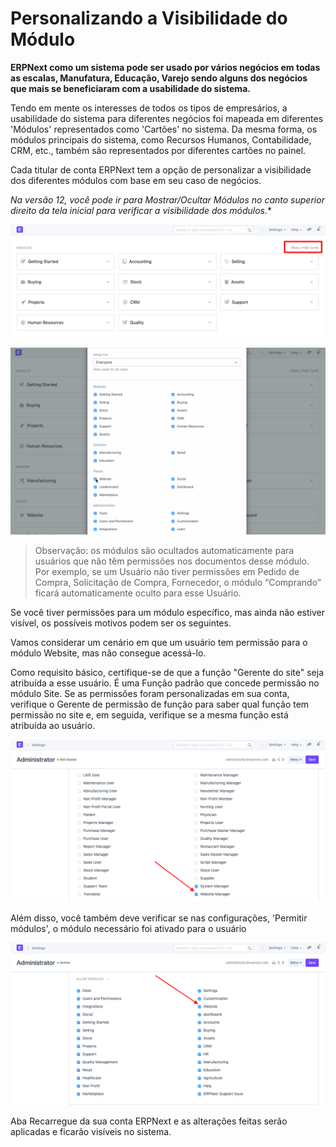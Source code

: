 # Personalizando a Visibilidade do Módulo


**ERPNext como um sistema pode ser usado por vários negócios em todas as escalas, Manufatura, Educação, Varejo sendo alguns dos negócios que mais se beneficiaram com a usabilidade do sistema.**


Tendo em mente os interesses de todos os tipos de empresários, a usabilidade do sistema para diferentes negócios foi mapeada em diferentes 'Módulos' representados como 'Cartões' no sistema. Da mesma forma, os módulos principais do sistema, como Recursos Humanos, Contabilidade, CRM, etc., também são representados por diferentes cartões no painel.


Cada titular de conta ERPNext tem a opção de personalizar a visibilidade dos diferentes módulos com base em seu caso de negócios.


*Na versão 12, você pode ir para Mostrar/Ocultar Módulos no canto superior direito da tela inicial para verificar a visibilidade dos módulos.*\*


![Visibilidade do módulo](/files/customize-module-visibility-2.png)


![Visibilidade do Módulo](/files/customize-module-visibility.gif)



>
> Observação: os módulos são ocultados automaticamente para usuários que não têm permissões nos documentos desse módulo. Por exemplo, se um Usuário não tiver permissões em Pedido de Compra, Solicitação de Compra, Fornecedor, o módulo “Comprando” ficará automaticamente oculto para esse Usuário.
>
>
>


Se você tiver permissões para um módulo específico, mas ainda não estiver visível, os possíveis motivos podem ser os seguintes.


Vamos considerar um cenário em que um usuário tem permissão para o módulo Website, mas não consegue acessá-lo.


Como requisito básico, certifique-se de que a função "Gerente do site" seja atribuída a esse usuário. É uma Função padrão que concede permissão no módulo Site. Se as permissões foram personalizadas em sua conta, verifique o Gerente de permissão de função para saber qual função tem permissão no site e, em seguida, verifique se a mesma função está atribuída ao usuário.


![Visibilidade do módulo](/files/customize-module-visibility-4.png)


Além disso, você também deve verificar se nas configurações, 'Permitir módulos', o módulo necessário foi ativado para o usuário


![Visibilidade do módulo](/files/customize-module-visibility-1.png)


Aba Recarregue da sua conta ERPNext e as alterações feitas serão aplicadas e ficarão visíveis no sistema.